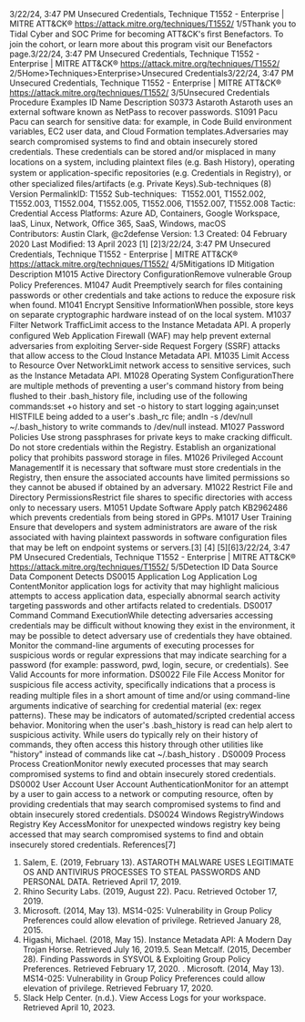 3/22/24, 3:47 PM Unsecured Credentials, Technique T1552 - Enterprise | MITRE ATT&CK®
https://attack.mitre.org/techniques/T1552/ 1/5Thank you to Tidal Cyber and SOC Prime for becoming ATT&CK's ﬁrst Benefactors. To join the cohort, or learn more about this program visit our
Benefactors page.3/22/24, 3:47 PM Unsecured Credentials, Technique T1552 - Enterprise | MITRE ATT&CK®
https://attack.mitre.org/techniques/T1552/ 2/5Home>Techniques>Enterprise>Unsecured Credentials3/22/24, 3:47 PM Unsecured Credentials, Technique T1552 - Enterprise | MITRE ATT&CK®
https://attack.mitre.org/techniques/T1552/ 3/5Unsecured Credentials
Procedure Examples
ID Name Description
S0373 Astaroth Astaroth uses an external software known as NetPass to recover passwords. 
S1091 Pacu Pacu can search for sensitive data: for example, in Code Build environment variables, EC2 user data, and Cloud
Formation templates.Adversaries may search compromised systems to ﬁnd and obtain insecurely stored credentials. These credentials can be stored and/or
misplaced in many locations on a system, including plaintext ﬁles (e.g. Bash History), operating system or application-speciﬁc repositories
(e.g. Credentials in Registry), or other specialized ﬁles/artifacts (e.g. Private Keys).Sub-techniques (8)
Version PermalinkID: T1552
Sub-techniques:  T1552.001, T1552.002, T1552.003, T1552.004, T1552.005, T1552.006, T1552.007, T1552.008
 
Tactic: Credential Access
 
Platforms: Azure AD, Containers, Google Workspace, IaaS, Linux, Network, Oﬃce 365, SaaS, Windows, macOS
Contributors: Austin Clark, @c2defense
Version: 1.3
Created: 04 February 2020
Last Modiﬁed: 13 April 2023
[1]
[2]3/22/24, 3:47 PM Unsecured Credentials, Technique T1552 - Enterprise | MITRE ATT&CK®
https://attack.mitre.org/techniques/T1552/ 4/5Mitigations
ID Mitigation Description
M1015 Active Directory
ConﬁgurationRemove vulnerable Group Policy Preferences.
M1047 Audit Preemptively search for ﬁles containing passwords or other credentials and take actions to reduce the
exposure risk when found.
M1041 Encrypt Sensitive
InformationWhen possible, store keys on separate cryptographic hardware instead of on the local system.
M1037 Filter Network
TraﬃcLimit access to the Instance Metadata API. A properly conﬁgured Web Application Firewall (WAF) may
help prevent external adversaries from exploiting Server-side Request Forgery (SSRF) attacks that
allow access to the Cloud Instance Metadata API.
M1035 Limit Access to
Resource Over
NetworkLimit network access to sensitive services, such as the Instance Metadata API.
M1028 Operating System
ConﬁgurationThere are multiple methods of preventing a user's command history from being ﬂushed to their
.bash\_history ﬁle, including use of the following commands:set +o history and set -o history
to start logging again;unset HISTFILE being added to a user's .bash\_rc ﬁle; andln -s /dev/null
~/.bash\_history to write commands to /dev/null instead.
M1027 Password Policies Use strong passphrases for private keys to make cracking diﬃcult. Do not store credentials within the
Registry. Establish an organizational policy that prohibits password storage in ﬁles.
M1026 Privileged Account
ManagementIf it is necessary that software must store credentials in the Registry, then ensure the associated
accounts have limited permissions so they cannot be abused if obtained by an adversary.
M1022 Restrict File and
Directory
PermissionsRestrict ﬁle shares to speciﬁc directories with access only to necessary users.
M1051 Update Software Apply patch KB2962486 which prevents credentials from being stored in GPPs.
M1017 User Training Ensure that developers and system administrators are aware of the risk associated with having
plaintext passwords in software conﬁguration ﬁles that may be left on endpoint systems or servers.[3]
[4]
[5][6]3/22/24, 3:47 PM Unsecured Credentials, Technique T1552 - Enterprise | MITRE ATT&CK®
https://attack.mitre.org/techniques/T1552/ 5/5Detection
ID Data Source Data Component Detects
DS0015 Application Log Application Log
ContentMonitor application logs for activity that may highlight malicious attempts to access
application data, especially abnormal search activity targeting passwords and other
artifacts related to credentials.
DS0017 Command Command
ExecutionWhile detecting adversaries accessing credentials may be diﬃcult without knowing
they exist in the environment, it may be possible to detect adversary use of credentials
they have obtained. Monitor the command-line arguments of executing processes for
suspicious words or regular expressions that may indicate searching for a password
(for example: password, pwd, login, secure, or credentials). See Valid Accounts for
more information.
DS0022 File File Access Monitor for suspicious ﬁle access activity, speciﬁcally indications that a process is
reading multiple ﬁles in a short amount of time and/or using command-line
arguments indicative of searching for credential material (ex: regex patterns). These
may be indicators of automated/scripted credential access behavior. Monitoring
when the user's .bash\_history is read can help alert to suspicious activity. While
users do typically rely on their history of commands, they often access this history
through other utilities like "history" instead of commands like cat ~/.bash\_history .
DS0009 Process Process
CreationMonitor newly executed processes that may search compromised systems to ﬁnd and
obtain insecurely stored credentials.
DS0002 User Account User Account
AuthenticationMonitor for an attempt by a user to gain access to a network or computing resource,
often by providing credentials that may search compromised systems to ﬁnd and
obtain insecurely stored credentials.
DS0024 Windows RegistryWindows
Registry Key
AccessMonitor for unexpected windows registry key being accessed that may search
compromised systems to ﬁnd and obtain insecurely stored credentials.
References[7]
1. Salem, E. (2019, February 13). ASTAROTH MALWARE USES
LEGITIMATE OS AND ANTIVIRUS PROCESSES TO STEAL
PASSWORDS AND PERSONAL DATA. Retrieved April 17, 2019.
2. Rhino Security Labs. (2019, August 22). Pacu. Retrieved
October 17, 2019.
3. Microsoft. (2014, May 13). MS14-025: Vulnerability in Group
Policy Preferences could allow elevation of privilege. Retrieved
January 28, 2015.
4. Higashi, Michael. (2018, May 15). Instance Metadata API: A
Modern Day Trojan Horse. Retrieved July 16, 2019.5. Sean Metcalf. (2015, December 28). Finding Passwords in
SYSVOL & Exploiting Group Policy Preferences. Retrieved
February 17, 2020.
 . Microsoft. (2014, May 13). MS14-025: Vulnerability in Group
Policy Preferences could allow elevation of privilege. Retrieved
February 17, 2020.
7. Slack Help Center. (n.d.). View Access Logs for your
workspace. Retrieved April 10, 2023.
